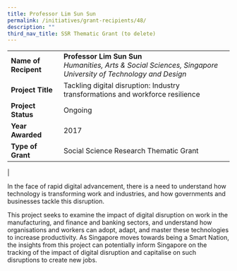 ```yaml
---
title: Professor Lim Sun Sun
permalink: /initiatives/grant-recipients/48/
description: ""
third_nav_title: SSR Thematic Grant (to delete)
---
```



|  |  |
|---|---|
| **Name of Recipent** | **Professor Lim Sun Sun**<br>_Humanities, Arts & Social Sciences, Singapore University of Technology and Design_ |
| **Project Title** | Tackling digital disruption: Industry transformations and workforce resilience|
| **Project Status** | Ongoing |
| **Year Awarded** | 2017 |
| **Type of Grant** | Social Science Research Thematic Grant |
|

In the face of rapid digital advancement, there is a need to understand how technology is transforming work and industries, and how governments and businesses tackle this disruption.

This project seeks to examine the impact of digital disruption on work in the manufacturing, and finance and banking sectors, and understand how organisations and workers can adopt, adapt, and master these technologies to increase productivity. As Singapore moves towards being a Smart Nation, the insights from this project can potentially inform Singapore on the tracking of the impact of digital disruption and capitalise on such disruptions to create new jobs.